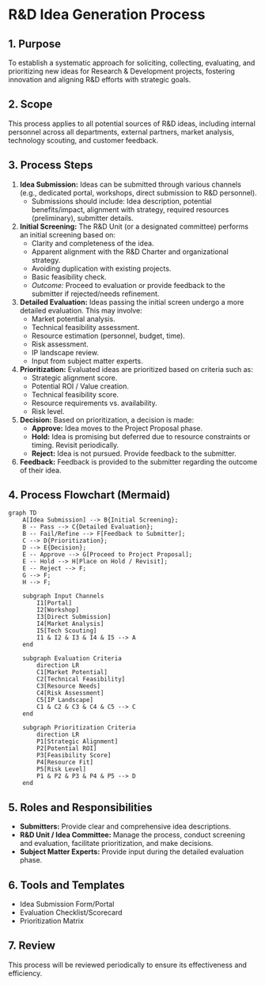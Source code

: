 # R&D Idea Generation Process

## 1. Purpose

To establish a systematic approach for soliciting, collecting, evaluating, and prioritizing new ideas for Research & Development projects, fostering innovation and aligning R&D efforts with strategic goals.

## 2. Scope

This process applies to all potential sources of R&D ideas, including internal personnel across all departments, external partners, market analysis, technology scouting, and customer feedback.

## 3. Process Steps

1.  **Idea Submission:** Ideas can be submitted through various channels (e.g., dedicated portal, workshops, direct submission to R&D personnel).
    *   Submissions should include: Idea description, potential benefits/impact, alignment with strategy, required resources (preliminary), submitter details.
2.  **Initial Screening:** The R&D Unit (or a designated committee) performs an initial screening based on:
    *   Clarity and completeness of the idea.
    *   Apparent alignment with the R&D Charter and organizational strategy.
    *   Avoiding duplication with existing projects.
    *   Basic feasibility check.
    *   *Outcome:* Proceed to evaluation or provide feedback to the submitter if rejected/needs refinement.
3.  **Detailed Evaluation:** Ideas passing the initial screen undergo a more detailed evaluation. This may involve:
    *   Market potential analysis.
    *   Technical feasibility assessment.
    *   Resource estimation (personnel, budget, time).
    *   Risk assessment.
    *   IP landscape review.
    *   Input from subject matter experts.
4.  **Prioritization:** Evaluated ideas are prioritized based on criteria such as:
    *   Strategic alignment score.
    *   Potential ROI / Value creation.
    *   Technical feasibility score.
    *   Resource requirements vs. availability.
    *   Risk level.
5.  **Decision:** Based on prioritization, a decision is made:
    *   **Approve:** Idea moves to the Project Proposal phase.
    *   **Hold:** Idea is promising but deferred due to resource constraints or timing. Revisit periodically.
    *   **Reject:** Idea is not pursued. Provide feedback to the submitter.
6.  **Feedback:** Feedback is provided to the submitter regarding the outcome of their idea.

## 4. Process Flowchart (Mermaid)

```mermaid
graph TD
    A[Idea Submission] --> B{Initial Screening};
    B -- Pass --> C{Detailed Evaluation};
    B -- Fail/Refine --> F[Feedback to Submitter];
    C --> D{Prioritization};
    D --> E{Decision};
    E -- Approve --> G[Proceed to Project Proposal];
    E -- Hold --> H[Place on Hold / Revisit];
    E -- Reject --> F;
    G --> F;
    H --> F;

    subgraph Input Channels
        I1[Portal]
        I2[Workshop]
        I3[Direct Submission]
        I4[Market Analysis]
        I5[Tech Scouting]
        I1 & I2 & I3 & I4 & I5 --> A
    end

    subgraph Evaluation Criteria
        direction LR
        C1[Market Potential]
        C2[Technical Feasibility]
        C3[Resource Needs]
        C4[Risk Assessment]
        C5[IP Landscape]
        C1 & C2 & C3 & C4 & C5 --> C
    end

    subgraph Prioritization Criteria
        direction LR
        P1[Strategic Alignment]
        P2[Potential ROI]
        P3[Feasibility Score]
        P4[Resource Fit]
        P5[Risk Level]
        P1 & P2 & P3 & P4 & P5 --> D
    end
```

## 5. Roles and Responsibilities

-   **Submitters:** Provide clear and comprehensive idea descriptions.
-   **R&D Unit / Idea Committee:** Manage the process, conduct screening and evaluation, facilitate prioritization, and make decisions.
-   **Subject Matter Experts:** Provide input during the detailed evaluation phase.

## 6. Tools and Templates

-   Idea Submission Form/Portal
-   Evaluation Checklist/Scorecard
-   Prioritization Matrix

## 7. Review

This process will be reviewed periodically to ensure its effectiveness and efficiency. 